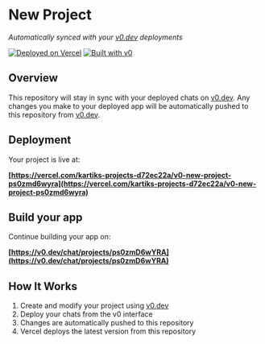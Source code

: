 # New Project

*Automatically synced with your [v0.dev](https://v0.dev) deployments*

[![Deployed on Vercel](https://img.shields.io/badge/Deployed%20on-Vercel-black?style=for-the-badge&logo=vercel)](https://vercel.com/kartiks-projects-d72ec22a/v0-new-project-ps0zmd6wyra)
[![Built with v0](https://img.shields.io/badge/Built%20with-v0.dev-black?style=for-the-badge)](https://v0.dev/chat/projects/ps0zmD6wYRA)

## Overview

This repository will stay in sync with your deployed chats on [v0.dev](https://v0.dev).
Any changes you make to your deployed app will be automatically pushed to this repository from [v0.dev](https://v0.dev).

## Deployment

Your project is live at:

**[https://vercel.com/kartiks-projects-d72ec22a/v0-new-project-ps0zmd6wyra](https://vercel.com/kartiks-projects-d72ec22a/v0-new-project-ps0zmd6wyra)**

## Build your app

Continue building your app on:

**[https://v0.dev/chat/projects/ps0zmD6wYRA](https://v0.dev/chat/projects/ps0zmD6wYRA)**

## How It Works

1. Create and modify your project using [v0.dev](https://v0.dev)
2. Deploy your chats from the v0 interface
3. Changes are automatically pushed to this repository
4. Vercel deploys the latest version from this repository
